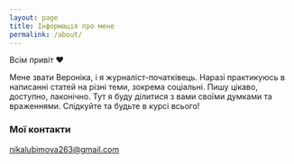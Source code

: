 ```yaml
---
layout: page
title: Інформація про мене
permalink: /about/
---
```


Всім привіт &#10084;

Мене звати Вероніка, і я журналіст-початківець. 
Наразі практикуюсь в написанні статей на різні теми, зокрема соціальні. 
Пишу цікаво, доступно, лаконічно. 
Тут я буду ділитися з вами своїми думками та враженнями.
Слідкуйте та будьте в курсі всього! 

### Мої контакти

[nikalubimova263@gmail.com](mailto:nikalubimova263@gmail.com)
